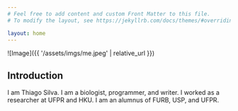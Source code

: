 ```yaml
---
# Feel free to add content and custom Front Matter to this file.
# To modify the layout, see https://jekyllrb.com/docs/themes/#overriding-theme-defaults

layout: home
---
```


![Image]({{ '/assets/imgs/me.jpeg' | relative_url }})

## Introduction

I am Thiago Silva. I am a biologist, programmer, and writer. I worked as a researcher at UFPR and HKU. I am an alumnus of FURB, USP, and UFPR.
